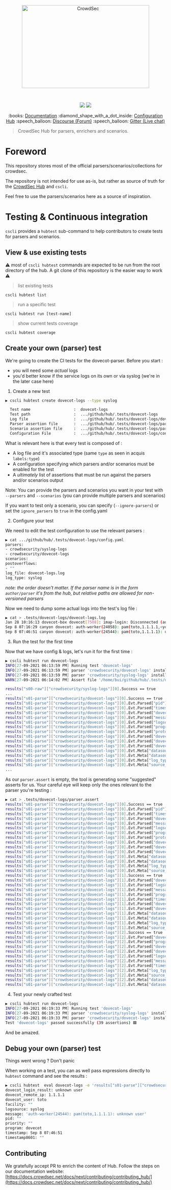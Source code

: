 
<p align="center">
<img src="https://raw.githubusercontent.com/crowdsecurity/hub/master/assets/crowdsec_hub.svg" alt="CrowdSec" title="CrowdSec" width="400" height="260"/>
</p>
</br>
<p align="center">
<img src="https://img.shields.io/endpoint?url=https://gist.githubusercontent.com/AlteredCoder/ed74e50c43e3b17bdfc4d93149f23d37/raw/hub_parsers_badge.json">
<img src="https://img.shields.io/endpoint?url=https://gist.githubusercontent.com/AlteredCoder/ed74e50c43e3b17bdfc4d93149f23d37/raw/hub_scenarios_badge.json">
</p>

<p align="center">
:books: <a href="https://doc.crowdsec.net">Documentation</a>
:diamond_shape_with_a_dot_inside: <a href="https://hub.crowdsec.net">Configuration Hub</a>
:speech_balloon: <a href="https://discourse.crowdsec.net">Discourse (Forum)</a>
:speech_balloon: <a href="https://gitter.im/crowdsec-project/community?utm_source=share-link&utm_medium=link&utm_campaign=share-link">Gitter (Live chat)</a>
</p>


> CrowdSec Hub for parsers, enrichers and scenarios.

# Foreword

This repository stores most of the official parsers/scenarios/collections for crowdsec.

The repository is not intended for use as-is, but rather as source of truth for the [CrowdSec Hub](https://hub.crowdsec.net/) and `cscli`.

Feel free to use the parsers/scenarios here as a source of inspiration.

# Testing & Continuous integration

`cscli` provides a `hubtest` sub-command to help contributors to create tests for parsers and scenarios.


## View & use existing tests

:warning: most of `cscli hubtest` commands are expected to be run from the root directory of the hub. A git clone of this repository is the easier way to work :warning:

> list existing tests

`cscli hubtest list` 


> run a specific test

`cscli hubtest run [test-name]` 


> show current tests coverage

`cscli hubtest coverage`

## Create your own (parser) test

We're going to create the CI tests for the dovecot-parser. Before you start :
 - you will need some *actual* logs
 - you'd better know if the service logs on its own or via syslog (we're in the later case here)

1. Create a new test

```bash
▶ cscli hubtest create dovecot-logs --type syslog

  Test name                   :  dovecot-logs
  Test path                   :  .../github/hub/.tests/dovecot-logs
  Log file                    :  .../github/hub/.tests/dovecot-logs/dovecot-logs.log (please fill it with logs)
  Parser assertion file       :  .../github/hub/.tests/dovecot-logs/parser.assert (please fill it with assertion)
  Scenario assertion file     :  .../github/hub/.tests/dovecot-logs/parser.assert (please fill it with assertion)
  Configuration File          :  .../github/hub/.tests/dovecot-logs/config.yaml (please fill it with parsers, scenarios...)

```

What is relevant here is that every test is composed of :

 - A log file and it's associated type (same `type` as seen in acquis `labels:type`)
 - A configuration specifying which parsers and/or scenarios must be enabled for the test
 - A *ultimately* list of assertions that must be run against the parsers and/or scenarios output

Note: You can provide the parsers and scenarios you want in your test with `--parsers` and `--scenarios` (you can provide multiple parsers and scenarios)

If you want to test only a scenario, you can specify (`--ignore-parsers`) or set the `ignore_parsers` to `true` in the config.yaml

2. Configure your test


We need to edit the test configuration to use the relevant parsers :

```bash
▶ cat .../github/hub/.tests/dovecot-logs/config.yaml
parsers:
- crowdsecurity/syslog-logs
- crowdsecurity/dovecot-logs
scenarios:
postoverflows:
- ""
log_file: dovecot-logs.log
log_type: syslog

```

_note: the order doesn't matter. If the parser name is in the form `author/parser` it's from the hub, but relative paths are allowed for non-versioned parsers_

Now we need to dump some actual logs into the test's log file :

```bash
▶ cat > .tests/dovecot-logs/dovecot-logs.log 
Jan 28 10:16:13 dovecot-box dovecot[7508]: imap-login: Disconnected (auth failed, 1 attempts in 6 secs): user=<toto@toto.com>, method=PLAIN, rip=4.4.4.4, lip=7.7.7.7, TLS, session=<3650VvK5bdIaW-iK>
Sep 8 07:16:29 canyon dovecot: auth-worker(24058): pam(toto,1.1.1.1,<youpi>): pam_authenticate() failed: Authentication failure (password mismatch?)
Sep 8 07:46:51 canyon dovecot: auth-worker(24544): pam(toto,1.1.1.1): unknown user

```


3. Run the test for the first time

Now that we have config & logs, let's run it for the first time :

```bash
▶ cscli hubtest run dovecot-logs
INFO[27-09-2021 06:13:59 PM] Running test 'dovecot-logs'                  
INFO[27-09-2021 06:13:59 PM] parser 'crowdsecurity/dovecot-logs' installed succesfully in runtime environment 
INFO[27-09-2021 06:13:59 PM] parser 'crowdsecurity/syslog-logs' installed succesfully in runtime environment 
WARN[27-09-2021 06:14:02 PM] Assert file '/home/bui/github/hub/.tests/dovecot-logs/parser.assert' is empty, generating assertion: 

results["s00-raw"]["crowdsecurity/syslog-logs"][0].Success == true
...
results["s01-parse"]["crowdsecurity/dovecot-logs"][0].Success == true
results["s01-parse"]["crowdsecurity/dovecot-logs"][0].Evt.Parsed["pid"] == "7508"
results["s01-parse"]["crowdsecurity/dovecot-logs"][0].Evt.Parsed["timestamp"] == "Jan 28 10:16:13"
results["s01-parse"]["crowdsecurity/dovecot-logs"][0].Evt.Parsed["dovecot_login_result"] == "Disconnected (auth failed, 1 attempts in 6 secs)"
results["s01-parse"]["crowdsecurity/dovecot-logs"][0].Evt.Parsed["message"] == "imap-login: Disconnected (auth failed, 1 attempts in 6 secs): user=<toto@toto.com>, method=PLAIN, rip=4.4.4.4, lip=7.7.7.7, TLS, session=<3650VvK5bdIaW-iK>"
results["s01-parse"]["crowdsecurity/dovecot-logs"][0].Evt.Parsed["logsource"] == "syslog"
results["s01-parse"]["crowdsecurity/dovecot-logs"][0].Evt.Parsed["program"] == "dovecot"
results["s01-parse"]["crowdsecurity/dovecot-logs"][0].Evt.Parsed["protocol"] == "imap"
results["s01-parse"]["crowdsecurity/dovecot-logs"][0].Evt.Parsed["dovecot_local_ip"] == "7.7.7.7"
results["s01-parse"]["crowdsecurity/dovecot-logs"][0].Evt.Parsed["dovecot_remote_ip"] == "4.4.4.4"
results["s01-parse"]["crowdsecurity/dovecot-logs"][0].Evt.Parsed["dovecot_user"] == "toto@toto.com"
results["s01-parse"]["crowdsecurity/dovecot-logs"][0].Evt.Meta["datasource_path"] == "dovecot-logs.log"
results["s01-parse"]["crowdsecurity/dovecot-logs"][0].Evt.Meta["datasource_type"] == "file"
results["s01-parse"]["crowdsecurity/dovecot-logs"][0].Evt.Meta["log_type"] == "dovecot_logs"
results["s01-parse"]["crowdsecurity/dovecot-logs"][0].Evt.Meta["source_ip"] == "4.4.4.4"
...
```

As our `parser.assert` is empty, the tool is generating some "suggested" asserts for us.
Your careful eye will keep only the ones relevant to the parser you're testing :


```bash
▶ cat > .tests/dovecot-logs/parser.assert 
results["s01-parse"]["crowdsecurity/dovecot-logs"][0].Success == true
results["s01-parse"]["crowdsecurity/dovecot-logs"][0].Evt.Parsed["pid"] == "7508"
results["s01-parse"]["crowdsecurity/dovecot-logs"][0].Evt.Parsed["timestamp"] == "Jan 28 10:16:13"
results["s01-parse"]["crowdsecurity/dovecot-logs"][0].Evt.Parsed["dovecot_login_result"] == "Disconnected (auth failed, 1 attempts in 6 secs)"
results["s01-parse"]["crowdsecurity/dovecot-logs"][0].Evt.Parsed["message"] == "imap-login: Disconnected (auth failed, 1 attempts in 6 secs): user=<toto@toto.com>, method=PLAIN, rip=4.4.4.4, lip=7.7.7.7, TLS, session=<3650VvK5bdIaW-iK>"
results["s01-parse"]["crowdsecurity/dovecot-logs"][0].Evt.Parsed["logsource"] == "syslog"
results["s01-parse"]["crowdsecurity/dovecot-logs"][0].Evt.Parsed["program"] == "dovecot"
results["s01-parse"]["crowdsecurity/dovecot-logs"][0].Evt.Parsed["protocol"] == "imap"
results["s01-parse"]["crowdsecurity/dovecot-logs"][0].Evt.Parsed["dovecot_local_ip"] == "7.7.7.7"
results["s01-parse"]["crowdsecurity/dovecot-logs"][0].Evt.Parsed["dovecot_remote_ip"] == "4.4.4.4"
results["s01-parse"]["crowdsecurity/dovecot-logs"][0].Evt.Parsed["dovecot_user"] == "toto@toto.com"
results["s01-parse"]["crowdsecurity/dovecot-logs"][0].Evt.Meta["datasource_path"] == "dovecot-logs.log"
results["s01-parse"]["crowdsecurity/dovecot-logs"][0].Evt.Meta["datasource_type"] == "file"
results["s01-parse"]["crowdsecurity/dovecot-logs"][0].Evt.Meta["log_type"] == "dovecot_logs"
results["s01-parse"]["crowdsecurity/dovecot-logs"][0].Evt.Meta["source_ip"] == "4.4.4.4"
results["s01-parse"]["crowdsecurity/dovecot-logs"][1].Success == true
results["s01-parse"]["crowdsecurity/dovecot-logs"][1].Evt.Parsed["dovecot_login_result"] == "Authentication failure (password mismatch?)"
results["s01-parse"]["crowdsecurity/dovecot-logs"][1].Evt.Parsed["logsource"] == "syslog"
results["s01-parse"]["crowdsecurity/dovecot-logs"][1].Evt.Parsed["message"] == "auth-worker(24058): pam(toto,1.1.1.1,<youpi>): pam_authenticate() failed: Authentication failure (password mismatch?)"
results["s01-parse"]["crowdsecurity/dovecot-logs"][1].Evt.Parsed["program"] == "dovecot"
results["s01-parse"]["crowdsecurity/dovecot-logs"][1].Evt.Parsed["timestamp"] == "Sep 8 07:16:29"
results["s01-parse"]["crowdsecurity/dovecot-logs"][1].Evt.Parsed["dovecot_remote_ip"] == "1.1.1.1"
results["s01-parse"]["crowdsecurity/dovecot-logs"][1].Evt.Parsed["dovecot_user"] == "toto"
results["s01-parse"]["crowdsecurity/dovecot-logs"][1].Evt.Meta["datasource_path"] == "dovecot-logs.log"
results["s01-parse"]["crowdsecurity/dovecot-logs"][1].Evt.Meta["datasource_type"] == "file"
results["s01-parse"]["crowdsecurity/dovecot-logs"][1].Evt.Meta["log_type"] == "dovecot_logs"
results["s01-parse"]["crowdsecurity/dovecot-logs"][1].Evt.Meta["source_ip"] == "1.1.1.1"
results["s01-parse"]["crowdsecurity/dovecot-logs"][2].Success == true
results["s01-parse"]["crowdsecurity/dovecot-logs"][2].Evt.Parsed["dovecot_login_result"] == "unknown user"
results["s01-parse"]["crowdsecurity/dovecot-logs"][2].Evt.Parsed["program"] == "dovecot"
results["s01-parse"]["crowdsecurity/dovecot-logs"][2].Evt.Parsed["dovecot_remote_ip"] == "1.1.1.1"
results["s01-parse"]["crowdsecurity/dovecot-logs"][2].Evt.Parsed["dovecot_user"] == "toto"
results["s01-parse"]["crowdsecurity/dovecot-logs"][2].Evt.Parsed["logsource"] == "syslog"
results["s01-parse"]["crowdsecurity/dovecot-logs"][2].Evt.Parsed["message"] == "auth-worker(24544): pam(toto,1.1.1.1): unknown user"
results["s01-parse"]["crowdsecurity/dovecot-logs"][2].Evt.Parsed["timestamp"] == "Sep 8 07:46:51"
results["s01-parse"]["crowdsecurity/dovecot-logs"][2].Evt.Meta["log_type"] == "dovecot_logs"
results["s01-parse"]["crowdsecurity/dovecot-logs"][2].Evt.Meta["source_ip"] == "1.1.1.1"
results["s01-parse"]["crowdsecurity/dovecot-logs"][2].Evt.Meta["datasource_path"] == "dovecot-logs.log"
results["s01-parse"]["crowdsecurity/dovecot-logs"][2].Evt.Meta["datasource_type"] == "file"
```



4. Test your newly crafted test


```bash
▶ cscli hubtest run dovecot-logs                                
INFO[27-09-2021 06:19:33 PM] Running test 'dovecot-logs'                  
INFO[27-09-2021 06:19:33 PM] parser 'crowdsecurity/syslog-logs' installed succesfully in runtime environment 
INFO[27-09-2021 06:19:33 PM] parser 'crowdsecurity/dovecot-logs' installed succesfully in runtime environment 
Test 'dovecot-logs' passed successfully (39 assertions) 🟩
```

And be amazed.



## Debug your own (parser) test

Things went wrong ? Don't panic

When working on a test, you can as well pass expressions directly to `hubtest` command and see the results :


```bash
▶ cscli hubtest  eval dovecot-logs -e 'results["s01-parse"]["crowdsecurity/dovecot-logs"][2].Evt.Parsed'             
dovecot_login_result: unknown user
dovecot_remote_ip: 1.1.1.1
dovecot_user: toto
facility: ""
logsource: syslog
message: 'auth-worker(24544): pam(toto,1.1.1.1): unknown user'
pid: ""
priority: ""
program: dovecot
timestamp: Sep 8 07:46:51
timestamp8601: ""
```

## Contributing

We gratefully accept PR to enrich the content of Hub. Follow the steps on our documentation website: [https://docs.crowdsec.net/docs/next/contributing/contributing_hub/](https://docs.crowdsec.net/docs/next/contributing/contributing_hub/)



